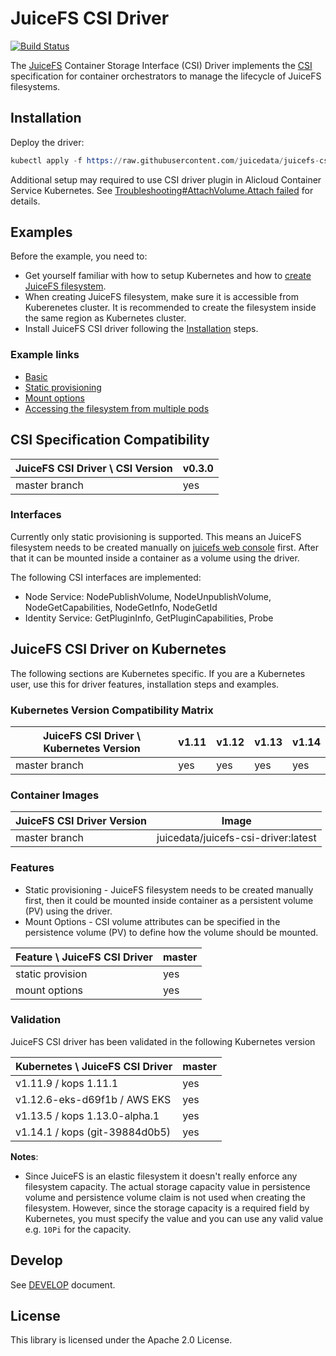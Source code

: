 # JuiceFS CSI Driver

[![Build Status](https://travis-ci.com/juicedata/juicefs-csi-driver.svg?token=ACsZ5AkewTgk5D5wzzds&branch=master)](https://travis-ci.com/juicedata/juicefs-csi-driver)

The [JuiceFS](https://juicefs.com) Container Storage Interface (CSI) Driver implements the [CSI](https://github.com/container-storage-interface/spec/blob/master/spec.md) specification for container orchestrators to manage the lifecycle of JuiceFS filesystems.

## Installation

Deploy the driver:

```s
kubectl apply -f https://raw.githubusercontent.com/juicedata/juicefs-csi-driver/master/deploy/k8s.yaml
```

Additional setup may required to use CSI driver plugin in Alicloud Container Service Kubernetes. See [Troubleshooting#AttachVolume.Attach failed](DEVELOP.md#attachvolumeattach-failed) for details.

## Examples

Before the example, you need to:

* Get yourself familiar with how to setup Kubernetes and how to [create JuiceFS filesystem](https://juicefs.com/docs/en/getting_started.html).
* When creating JuiceFS filesystem, make sure it is accessible from Kuberenetes cluster. It is recommended to create the filesystem inside the same region as Kubernetes cluster.
* Install JuiceFS CSI driver following the [Installation](README.md#Installation) steps.

### Example links

* [Basic](examples/basic)
* [Static provisioning](examples/static-provisioning/)
* [Mount options](examples/mount-options/)
* [Accessing the filesystem from multiple pods](examples/multiple-pods-read-write-many/)

## CSI Specification Compatibility

| JuiceFS CSI Driver \ CSI Version       | v0.3.0|
|----------------------------------------|-------|
| master branch                          | yes   |

### Interfaces

Currently only static provisioning is supported. This means an JuiceFS filesystem needs to be created manually on [juicefs web console](https://juicefs.com/console/create) first. After that it can be mounted inside a container as a volume using the driver.

The following CSI interfaces are implemented:

* Node Service: NodePublishVolume, NodeUnpublishVolume, NodeGetCapabilities, NodeGetInfo, NodeGetId
* Identity Service: GetPluginInfo, GetPluginCapabilities, Probe

## JuiceFS CSI Driver on Kubernetes

The following sections are Kubernetes specific. If you are a Kubernetes user, use this for driver features, installation steps and examples.

### Kubernetes Version Compatibility Matrix

| JuiceFS CSI Driver \ Kubernetes Version| v1.11 | v1.12 | v1.13 | v1.14 |
|----------------------------------------|-------|-------|-------|-------|
| master branch                          | yes   | yes   | yes   | yes   |

### Container Images

|JuiceFS CSI Driver Version | Image                                   |
|---------------------------|-----------------------------------------|
|master branch              |juicedata/juicefs-csi-driver:latest      |

### Features

* Static provisioning - JuiceFS filesystem needs to be created manually first, then it could be mounted inside container as a persistent volume (PV) using the driver.
* Mount Options - CSI volume attributes can be specified in the persistence volume (PV) to define how the volume should be mounted.

|Feature \ JuiceFS CSI Driver | master |
|-----------------------------|--------|
| static provision            | yes    |
| mount options               | yes    |

### Validation

JuiceFS CSI driver has been validated in the following Kubernetes version

| Kubernetes \ JuiceFS CSI Driver   | master |
|-----------------------------------|--------|
| v1.11.9 / kops 1.11.1             | yes    |
| v1.12.6-eks-d69f1b / AWS EKS      | yes    |
| v1.13.5 / kops 1.13.0-alpha.1     | yes    |
| v1.14.1 / kops (git-39884d0b5)    | yes    |

**Notes**:

* Since JuiceFS is an elastic filesystem it doesn't really enforce any filesystem capacity. The actual storage capacity value in persistence volume and persistence volume claim is not used when creating the filesystem. However, since the storage capacity is a required field by Kubernetes, you must specify the value and you can use any valid value e.g. `10Pi` for the capacity.

## Develop

See [DEVELOP](./DEVELOP.md) document.

## License

This library is licensed under the Apache 2.0 License.
